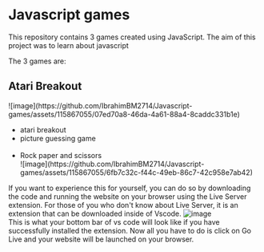 <h1>Javascript games</h1>

This repository contains 3 games created using JavaScript. 
The aim of this project was to learn about javascript

The 3 games are:
<h2>Atari Breakout</h2>
![image](https://github.com/IbrahimBM2714/Javascript-games/assets/115867055/07ed70a8-46da-4a61-88a4-8caddc331b1e)
<br>

<ul>
  <li>
    atari breakout
  </li>
  <li>
    picture guessing game
    <br>
    <br>
  </li>
  <li>
    Rock paper and scissors
    <br>
    ![image](https://github.com/IbrahimBM2714/Javascript-games/assets/115867055/6fb7c32c-f44c-49eb-86c7-42c958e7ab42)
    <br>
  </li>
</ul>

If you want to experience this for yourself, you can do so by downloading the code and running the website on your browser using the Live Server extension. For those of you who don't know about Live Server, it is an extension that can be downloaded inside of Vscode.
![image](https://github.com/IbrahimBM2714/Javascript-games/assets/115867055/8713e592-1d2e-45c2-a4b0-6783bf6f910e)
<br>
This is what your bottom bar of vs code will look like if you have successfully installed the extension. Now all you have to do is click on Go Live and your website will be launched on your browser.
